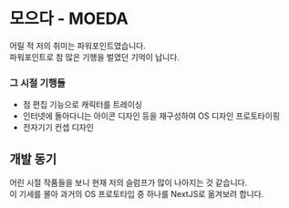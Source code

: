 # 모으다 - MOEDA
어릴 적 저의 취미는 파워포인트였습니다.<br>파워포인트로 참 많은 기행을 벌였던 기억이 납니다.

### 그 시절 기행들
- 점 편집 기능으로 캐릭터를 트레이싱
- 인터넷에 돌아다니는 아이콘 디자인 등을 재구성하여 OS 디자인 프로토타이핑
- 전자기기 컨셉 디자인

## 개발 동기
어린 시절 작품들을 보니 현재 저의 슬럼프가 많이 나아지는 것 같습니다.<br>이 기세를 몰아 과거의 OS 프로토타입 중 하나를 NextJS로 옮겨보려 합니다.
